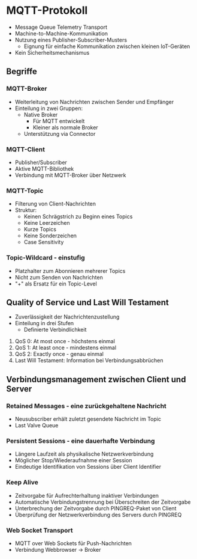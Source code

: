 # MQTT-Protokoll

- Message Queue Telemetry Transport
- Machine-to-Machine-Kommunikation
- Nutzung eines Publisher-Subscriber-Musters
  - Eignung für einfache Kommunikation zwischen kleinen IoT-Geräten
- Kein Sicherheitsmechanismus

## Begriffe

### MQTT-Broker
- Weiterleitung von Nachrichten zwischen Sender und Empfänger
- Einteilung in zwei Gruppen:
  - Native Broker
    - Für MQTT entwickelt
    - Kleiner als normale Broker
  - Unterstützung via Connector

### MQTT-Client
- Publisher/Subscriber
- Aktive MQTT-Bibliothek
- Verbindung mit MQTT-Broker über Netzwerk

### MQTT-Topic
- Filterung von Client-Nachrichten
- Struktur:
  - Keinen Schrägstrich zu Beginn eines Topics
  - Keine Leerzeichen
  - Kurze Topics
  - Keine Sonderzeichen
  - Case Sensitivity
 
### Topic-Wildcard - einstufig
- Platzhalter zum Abonnieren mehrerer Topics
- Nicht zum Senden von Nachrichten
- "+" als  Ersatz für ein Topic-Level

## Quality of Service und Last Will Testament
- Zuverlässigkeit der Nachrichtenzustellung
- Einteilung in drei Stufen
  - Definierte Verbindlichkeit
1. QoS 0: At most once - höchstens einmal
2. QoS 1: At least once - mindestens einmal
3. QoS 2: Exactly once - genau einmal
4. Last Will Testament: Information bei Verbindungsabbrüchen

## Verbindungsmanagement zwischen Client und Server

### Retained Messages - eine zurückgehaltene Nachricht
- Neusubscriber erhält zuletzt gesendete Nachricht im Topic
- Last Valve Queue

### Persistent Sessions - eine dauerhafte Verbindung
- Längere Laufzeit als physikalische Netzwerkverbindung
- Möglicher Stop/Wiederaufnahme einer Session
- Eindeutige Identifikation von Sessions über Client Identifier

### Keep Alive
- Zeitvorgabe für Aufrechterhaltung inaktiver Verbindungen
- Automatische Verbindungstrennung bei Überschreiten der Zeitvorgabe
- Unterbrechung der Zeitvorgabe durch PINGREQ-Paket von Client
- Überprüfung der Netzwerkverbindung des Servers durch PINGREQ

### Web Socket Transport
- MQTT over Web Sockets für Push-Nachrichten
- Verbindung Webbrowser -> Broker

